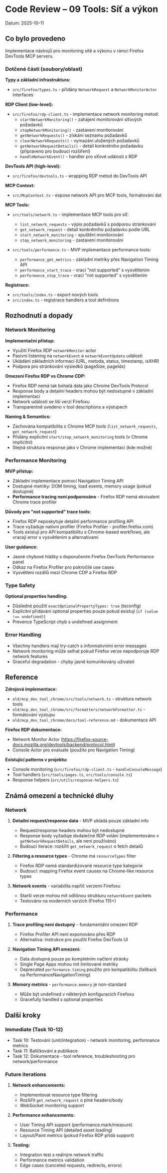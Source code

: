 # Code Review – 09 Tools: Síť a výkon

Datum: 2025-10-11

## Co bylo provedeno

Implementace nástrojů pro monitoring sítě a výkonu v rámci Firefox DevTools MCP serveru.

### Dotčené části (soubory/oblast)

**Typy a základní infrastruktura:**
- `src/firefox/types.ts` - přidány `NetworkRequest` a `NetworkMonitorActor` interfaces

**RDP Client (low-level):**
- `src/firefox/rdp-client.ts` - implementace network monitoring metod:
  - `startNetworkMonitoring()` - zahájení monitorování síťových požadavků
  - `stopNetworkMonitoring()` - zastavení monitorování
  - `getNetworkRequests()` - získání seznamu požadavků
  - `clearNetworkRequests()` - vymazání uložených požadavků
  - `getNetworkRequestDetails()` - detail konkrétního požadavku (připraveno pro budoucí rozšíření)
  - `handleNetworkEvent()` - handler pro síťové události z RDP

**DevTools API (high-level):**
- `src/firefox/devtools.ts` - wrapping RDP metod do DevTools API

**MCP Context:**
- `src/McpContext.ts` - expose network API pro MCP tools, formátování dat

**MCP Tools:**
- `src/tools/network.ts` - implementace MCP tools pro síť:
  - `list_network_requests` - výpis požadavků s podporou stránkování
  - `get_network_request` - detail konkrétního požadavku podle URL
  - `start_network_monitoring` - spuštění monitorování
  - `stop_network_monitoring` - zastavení monitorování

- `src/tools/performance.ts` - MVP implementace performance tools:
  - `performance_get_metrics` - základní metriky přes Navigation Timing API
  - `performance_start_trace` - vrací "not supported" s vysvětlením
  - `performance_stop_trace` - vrací "not supported" s vysvětlením

**Registrace:**
- `src/tools/index.ts` - export nových tools
- `src/index.ts` - registrace handlers a tool definitions

## Rozhodnutí a dopady

### Network Monitoring

**Implementační přístup:**
- Využití Firefox RDP `networkMonitor` actor
- Pasivní listening na `networkEvent` a `networkEventUpdate` události
- Ukládání základních informací (URL, metoda, status, timestamp, isXHR)
- Podpora pro stránkování výsledků (pageSize, pageIdx)

**Omezení Firefox RDP vs Chrome CDP:**
- Firefox RDP nemá tak bohatá data jako Chrome DevTools Protocol
- Response body a detailní headers mohou být nedostupné v základní implementaci
- Network události se liší verzí Firefoxu
- Transparentně uvedeno v tool descriptions a výstupech

**Naming & Semantics:**
- Zachována kompatibilita s Chrome MCP tools (`list_network_requests`, `get_network_request`)
- Přidány explicitní `start/stop_network_monitoring` tools (v Chrome implicitní)
- Stejná struktura response jako v Chrome implementaci (kde možné)

### Performance Monitoring

**MVP přístup:**
- Základní implementace pomocí Navigation Timing API
- Dostupné metriky: DOM timing, load events, memory usage (pokud dostupné)
- **Performance tracing není podporováno** - Firefox RDP nemá ekvivalent Chrome trace profiler

**Důvody pro "not supported" trace tools:**
- Firefox RDP neposkytuje detailní performance profiling API
- Trace vyžaduje nativní profiler (Firefox Profiler - profiler.firefox.com)
- Tools existují pro API kompatibilitu s Chrome-based workflows, ale vracejí error s vysvětlením a alternativami

**User guidance:**
- Jasné chybové hlášky s doporučením Firefox DevTools Performance panel
- Odkaz na Firefox Profiler pro pokročilé use cases
- Vysvětlení rozdílů mezi Chrome CDP a Firefox RDP

### Type Safety

**Optional properties handling:**
- Důsledné použití `exactOptionalPropertyTypes: true` (tsconfig)
- Explicitní přidávání optional properties pouze pokud existují (`if (value !== undefined)`)
- Prevence TypeScript chyb s undefined assignment

### Error Handling

- Všechny handlers mají try-catch s informativními error messages
- Network monitoring může selhat pokud Firefox verze nepodporuje RDP network features
- Graceful degradation - chyby jasně komunikovány uživateli

## Reference

**Zdrojová implementace:**
- `old/mcp_dev_tool_chrome/src/tools/network.ts` - struktura network tools
- `old/mcp_dev_tool_chrome/src/formatters/networkFormatter.ts` - formátování výstupu
- `old/mcp_dev_tool_chrome/docs/tool-reference.md` - dokumentace API

**Firefox RDP dokumentace:**
- Network Monitor Actor (https://firefox-source-docs.mozilla.org/devtools/backend/protocol.html)
- Console Actor pro evaluate (použito pro Navigation Timing)

**Existující patterns v projektu:**
- Console monitoring (`src/firefox/rdp-client.ts` - `handleConsoleMessage`)
- Tool handlers (`src/tools/pages.ts`, `src/tools/console.ts`)
- Response helpers (`src/utils/response-helpers.ts`)

## Známá omezení a technické dluhy

### Network

1. **Detailní request/response data** - MVP ukládá pouze základní info
   - Request/response headers mohou být nedostupné
   - Response body vyžaduje dodatečné RDP volání (implementováno v `getNetworkRequestDetails`, ale není používáno)
   - Budoucí iterace: rozšířit `get_network_request` o fetch detailů

2. **Filtering a resource types** - Chrome má `resourceTypes` filter
   - Firefox RDP nemá standardizované resource type kategorie
   - Budoucí: mapping Firefox event causes na Chrome-like resource types

3. **Network events** - variabilita napříč verzemi Firefoxu
   - Starší verze mohou mít odlišnou strukturu `networkEvent` packets
   - Testováno na moderních verzích (Firefox 115+)

### Performance

1. **Trace profiling není dostupný** - fundamentální omezení RDP
   - Firefox Profiler API není exponováno přes RDP
   - Alternativa: instrukce pro použití Firefox DevTools UI

2. **Navigation Timing API omezení:**
   - Data dostupná pouze po kompletním načtení stránky
   - Single Page Apps mohou mít limitované metriky
   - Deprecated `performance.timing` použito pro kompatibilitu (fallback na PerformanceNavigationTiming)

3. **Memory metrics** - `performance.memory` je non-standard
   - Může být undefined v některých konfiguracích Firefoxu
   - Gracefully handled s optional properties

## Další kroky

### Immediate (Task 10-12)
- Task 10: Testování (unit/integration) - network monitoring, performance metrics
- Task 11: Balíčkování a publikace
- Task 12: Dokumentace - tool reference, troubleshooting pro network/performance

### Future iterations
1. **Network enhancements:**
   - Implementovat resource type filtering
   - Rozšířit `get_network_request` o plné headers/body
   - WebSocket monitoring support

2. **Performance enhancements:**
   - User Timing API support (performance.mark/measure)
   - Resource Timing API (detailed asset loading)
   - Layout/Paint metrics (pokud Firefox RDP přidá support)

3. **Testing:**
   - Integration test s reálným network traffic
   - Performance metrics validation
   - Edge cases (canceled requests, redirects, errors)

